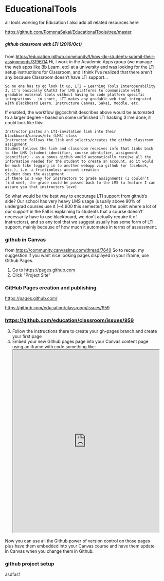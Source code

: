 # EducationalTools
all tools working for Education
I also add all related resources here

https://github.com/PomonaSakai/EducationalTools/tree/master



#####
##### github classroom with LTI  (2016/Oct)
from https://education.github.community/t/how-do-students-submit-their-assignments/3196/14
Hi, I work in the Academic Apps group (we manage the web apps like Bb Learn, etc) at a university and was looking for the LTI setup instructions for Classroom, and I think I’ve realized that there aren’t any because Classroom doesn’t have LTI support…

    So no one has to go look it up, LTI = Learning Tools Interoperability 3, it’s basically OAuth2 for LMS platforms to communicate with gradable external tools without having to code platform specific integrations - in short, LTI makes any gradable web tool integrated with Blackboard Learn, Instructure Canvas, Sakai, Moodle, etc.

If enabled, the workflow @gcschmit describes above would be automated to a larger degree - based on some unfinished LTI hacking 3 I’ve done, it could look like this:

    Instructor pastes an LTI-invitation link into their blackboard/canvas/etc (LMS) class
    Instructor follows the link and selects/creates the github classroom assignment
    Student follows the link and classroom receives info that links back to the LMS (student identifier, course identifier, assignment identifier) - as a bonus github would automatically receive all the information needed for the student to create an account, so it would be much like logging in to another webapp via github (or facebook, etc.), i.e. a frictionless account creation
    Student does the assignment
    If there is a way for instructors to grade assignments (I couldn’t find one), the grade could be passed back to the LMS (a feature I can assure you that instructors love)
So what would be the best way to encourage LTI support from github’s side? Our school has very heavy LMS usage (usually above 90% of undergrad courses use it (~4,900 this semester), to the point where a lot of our support in the Fall is explaining to students that a course doesn’t’ necessarily have to use blackboard, we don’t actually require it of instructors), and so any tool that we suggest usually has some form of LTI support, mainly because of how much it automates in terms of assessment.

### github in Canvas
from https://community.canvaslms.com/thread/7640
So to recap, my suggestion if you want nice looking pages displayed in your iframe, use Github Pages.
1. Go to https://pages.github.com
2.  Click "Project Site"

### GitHub Pages creation and publishing
https://pages.github.com/



https://github.com/education/classroom/issues/959

### https://github.com/education/classroom/issues/959
3. Follow the instructions there to create your gh-pages branch and create your first page
4. Embed your new Github pages page into your Canvas content page using an iframe with code something like:
    <iframe src="https://musebrarian.github.io/<project-name>/<page-name>" width="100%" height="600"></iframe>  
Now you can use all the Github power of version control on those pages plus have them embedded into your Canvas course and have them update in Canvas when you change them in Github.


### github project setup
asdfasf
